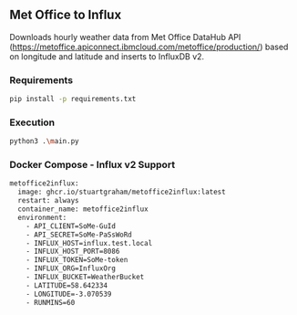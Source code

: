 ## Met Office to Influx 
Downloads hourly weather data from Met Office DataHub API (https://metoffice.apiconnect.ibmcloud.com/metoffice/production/) based on longitude and latitude and inserts to InfluxDB v2.

### Requirements
```sh
pip install -p requirements.txt
```

### Execution 
```sh
python3 .\main.py
```

### Docker Compose - Influx v2 Support
```sh 
metoffice2influx:
  image: ghcr.io/stuartgraham/metoffice2influx:latest
  restart: always
  container_name: metoffice2influx
  environment:
    - API_CLIENT=SoMe-GuId
    - API_SECRET=SoMe-PaSsWoRd
    - INFLUX_HOST=influx.test.local
    - INFLUX_HOST_PORT=8086
    - INFLUX_TOKEN=SoMe-token
    - INFLUX_ORG=InfluxOrg
    - INFLUX_BUCKET=WeatherBucket
    - LATITUDE=58.642334
    - LONGITUDE=-3.070539
    - RUNMINS=60
```
